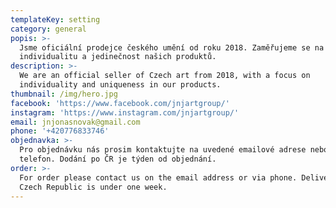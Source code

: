 ```yaml
---
templateKey: setting
category: general
popis: >-
  Jsme oficiální prodejce českého umění od roku 2018. Zaměřujeme se na
  individualitu a jedinečnost našich produktů.
description: >-
  We are an official seller of Czech art from 2018, with a focus on
  individuality and uniqueness in our products.
thumbnail: /img/hero.jpg
facebook: 'https://www.facebook.com/jnjartgroup/'
instagram: 'https://www.instagram.com/jnjartgroup/'
email: jnjonasnovak@gmail.com
phone: '+420776833746'
objednavka: >-
  Pro objednávku nás prosim kontaktujte na uvedené emailové adrese nebo přes
  telefon. Dodání po ČR je týden od objednání.
order: >-
  For order please contact us on the email address or via phone. Delivery around
  Czech Republic is under one week.
---
```


